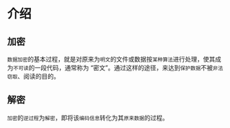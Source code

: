 # 介绍

## 加密

`数据加密`的基本过程，就是对原来为`明文`的文件或数据按`某种算法`进行处理，使其成为`不可读`的一段代码，通常称为 “密文”。通过这样的途径，来达到`保护数据`不被`非法窃取`、阅读的目的。

## 解密

`加密`的`逆过程`为`解密`，即将该`编码信息`转化为其`原来数据`的过程。